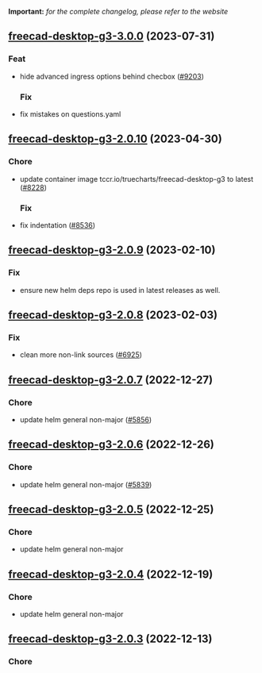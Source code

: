 **Important:**
*for the complete changelog, please refer to the website*













## [freecad-desktop-g3-3.0.0](https://github.com/truecharts/charts/compare/freecad-desktop-g3-2.0.10...freecad-desktop-g3-3.0.0) (2023-07-31)

### Feat

- hide advanced ingress options behind checbox ([#9203](https://github.com/truecharts/charts/issues/9203))
  
  ### Fix

- fix mistakes on questions.yaml
  
  


## [freecad-desktop-g3-2.0.10](https://github.com/truecharts/charts/compare/freecad-desktop-g3-2.0.9...freecad-desktop-g3-2.0.10) (2023-04-30)

### Chore

- update container image tccr.io/truecharts/freecad-desktop-g3 to latest ([#8228](https://github.com/truecharts/charts/issues/8228))
  
  ### Fix

- fix indentation ([#8536](https://github.com/truecharts/charts/issues/8536))
  
  


## [freecad-desktop-g3-2.0.9](https://github.com/truecharts/charts/compare/freecad-desktop-g3-2.0.8...freecad-desktop-g3-2.0.9) (2023-02-10)

### Fix

- ensure new helm deps repo is used in latest releases as well.
  
  


## [freecad-desktop-g3-2.0.8](https://github.com/truecharts/charts/compare/freecad-desktop-g3-2.0.7...freecad-desktop-g3-2.0.8) (2023-02-03)

### Fix

-  clean more non-link sources ([#6925](https://github.com/truecharts/charts/issues/6925))
  
  


## [freecad-desktop-g3-2.0.7](https://github.com/truecharts/charts/compare/freecad-desktop-g3-2.0.6...freecad-desktop-g3-2.0.7) (2022-12-27)

### Chore

- update helm general non-major ([#5856](https://github.com/truecharts/charts/issues/5856))
  
  


## [freecad-desktop-g3-2.0.6](https://github.com/truecharts/charts/compare/freecad-desktop-g3-2.0.5...freecad-desktop-g3-2.0.6) (2022-12-26)

### Chore

- update helm general non-major ([#5839](https://github.com/truecharts/charts/issues/5839))
  
  


## [freecad-desktop-g3-2.0.5](https://github.com/truecharts/charts/compare/freecad-desktop-g3-2.0.4...freecad-desktop-g3-2.0.5) (2022-12-25)

### Chore

- update helm general non-major
  
  


## [freecad-desktop-g3-2.0.4](https://github.com/truecharts/charts/compare/freecad-desktop-g3-2.0.3...freecad-desktop-g3-2.0.4) (2022-12-19)

### Chore

- update helm general non-major
  
  


## [freecad-desktop-g3-2.0.3](https://github.com/truecharts/charts/compare/freecad-desktop-g3-2.0.2...freecad-desktop-g3-2.0.3) (2022-12-13)

### Chore

